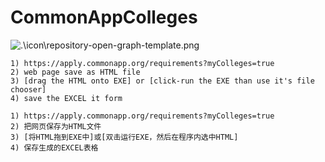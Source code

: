 # CommonAppColleges

![.\icon\repository-open-graph-template.png](https://i.postimg.cc/L8CysVTG/repository-open-graph-template.png)

```
1) https://apply.commonapp.org/requirements?myColleges=true
2) web page save as HTML file
3) [drag the HTML onto EXE] or [click-run the EXE than use it's file chooser]
4) save the EXCEL it form
```

```
1) https://apply.commonapp.org/requirements?myColleges=true
2) 把网页保存为HTML文件
3) [将HTML拖到EXE中]或[双击运行EXE，然后在程序内选中HTML]
4) 保存生成的EXCEL表格
```

